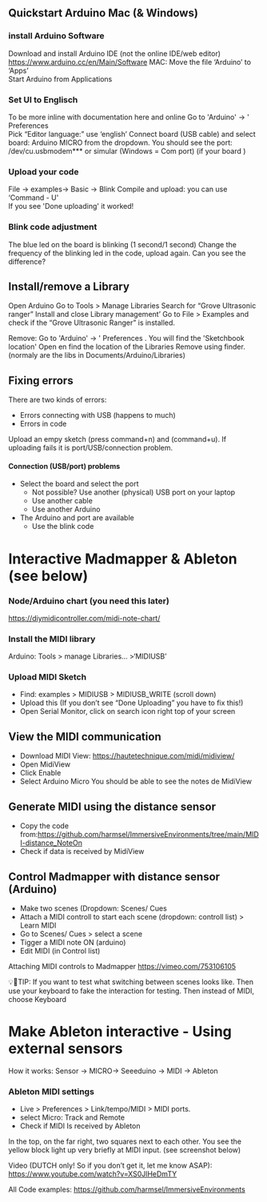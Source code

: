 ## Quickstart Arduino Mac (& Windows)  
### install Arduino Software 
Download and install Arduino IDE (not the online IDE/web editor) https://www.arduino.cc/en/Main/Software 
MAC: Move the file  ‘Arduino’ to ‘Apps’  
Start Arduino from Applications  

### Set UI to Englisch 
To be more inline with documentation here and online 
Go to 'Arduino' → ' Preferences  
Pick “Editor language:” use ‘english’ 
Connect board (USB cable) and select board: Arduino MICRO from the dropdown. You should see the port: /dev/cu.usbmodem*** or simular (Windows = Com port) 
(if your board )

### Upload your code
File → examples→ Basic → Blink 
Compile and upload: you can use  ‘Command - U'  
If you see 'Done uploading' it worked!  

### Blink code adjustment 
The blue led on the board is blinking (1 second/1 second) 
Change the frequency of the blinking led in the code, upload again. Can you see the difference?  

 
## Install/remove a Library  

Open Arduino 
Go to Tools > Manage Libraries 
Search for “Grove Ultrasonic ranger” 
Install and close Library management’ 
Go to File > Examples and check if the “Grove Ultrasonic Ranger” is installed. 

Remove: Go to 'Arduino' → ' Preferences . You will find the 'Sketchbook location' Open en find the location of the Libraries
Remove using finder. (normaly are the libs in Documents/Arduino/Libraries)

## Fixing errors
There are two kinds of errors:
- Errors connecting with USB (happens to much)
- Errors in code

Upload an empy sketch (press command+n) and (command+u). If uploading fails it is port/USB/connection problem.

#### Connection (USB/port) problems
- Select the board and select the port
    -  Not possible? Use another (physical) USB port on your laptop
    - Use another cable
    - Use another Arduino
- The Arduino and port are available
    - Use the blink code
    
# Interactive Madmapper & Ableton (see below) 

### Node/Arduino chart (you need this later) 
https://diymidicontroller.com/midi-note-chart/ 

 
### Install the MIDI library  

Arduino: Tools > manage Libraries...  >‘MIDIUSB’ 

 

### Upload MIDI Sketch 

* Find: examples > MIDIUSB > MIDIUSB_WRITE (scroll down) 
* Upload this (If you don’t see “Done Uploading” you have to fix this!) 
* Open Serial Monitor, click on search icon right top of your screen 

## View the MIDI communication 
* Download MIDI View: https://hautetechnique.com/midi/midiview/
* Open MidiView 
* Click Enable 
* Select Arduino Micro 
You should be able to see the notes  de MidiView

## Generate MIDI using the distance sensor 
* Copy the code from:https://github.com/harmsel/ImmersiveEnvironments/tree/main/MIDI-distance_NoteOn
* Check if data is received by MidiView  

## Control Madmapper with distance sensor (Arduino) 
* Make two scenes (Dropdown: Scenes/ Cues 
* Attach a MIDI controll to start each scene (dropdown: controll list) > Learn MIDI 
* Go to Scenes/ Cues > select a scene 
* Tigger a MIDI note ON (arduino) 
* Edit MIDI (in Control list) 

Attaching MIDI controls to Madmapper
https://vimeo.com/753106105

💡🚀TIP: If you want to test what switching between scenes looks like. Then use your keyboard to fake the interaction for testing. Then instead of MIDI, choose Keyboard 

# Make Ableton interactive - Using external sensors 
How it works: Sensor -> MICRO-> Seeeduino -> MIDI -> Ableton 

### Ableton MIDI settings 
* Live > Preferences > Link/tempo/MIDI > MIDI ports.  
* select Micro: Track and Remote
* Check if MIDI Is received by Ableton 

In the top, on the far right, two squares next to each other. You see the yellow block light up very briefly at MIDI input. (see screenshot below) 

Video (DUTCH only! So if you don’t get it, let me know ASAP): https://www.youtube.com/watch?v=XS0JlHeDmTY 

All Code examples: 
https://github.com/harmsel/ImmersiveEnvironments 
